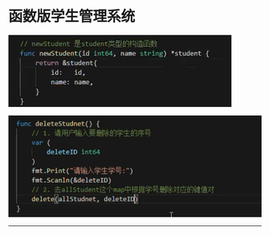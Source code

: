 # 函数版学生管理系统

![20201025_134239_21](image/20201025_134239_21.png)

![20201025_134256_59](image/20201025_134256_59.png)






---
